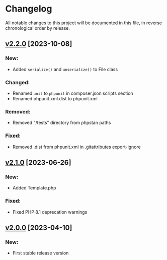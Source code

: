 # Changelog

All notable changes to this project will be documented in this file,
in reverse chronological order by release.

## [v2.2.0](https://github.com/zaphyr-org/utils/compare/2.1.0...2.2.0) [2023-10-08]

### New:
* Added `serialize()` and `unserialize()` to File class

### Changed:
* Renamed `unit` to `phpunit` in composer.json scripts section
* Renamed phpunit.xml.dist to phpunit.xml

### Removed:
* Removed "/tests" directory from phpstan paths

### Fixed:
* Removed .dist from phpunit.xml in .gitattributes export-ignore

## [v2.1.0](https://github.com/zaphyr-org/utils/compare/2.0.0...2.1.0) [2023-06-26]

### New:
* Added Template.php

### Fixed:
* Fixed PHP 8.1 deprecation warnings

## [v2.0.0](https://github.com/zaphyr-org/utils/compare/1.0.1...2.0.0) [2023-04-10]

### New:
* First stable release version
